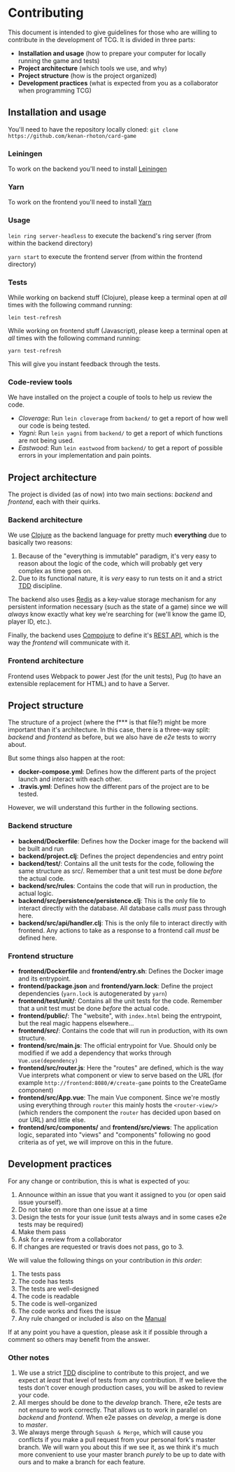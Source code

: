 # Contributing

This document is intended to give guidelines for those who are willing to contribute in the development of TCG.
It is divided in three parts:
- **Installation and usage** (how to prepare your computer for locally running the game and tests)
- **Project architecture** (which tools we use, and why)
- **Project structure** (how is the project organized)
- **Development practices** (what is expected from you as a collaborator when programming TCG)

## Installation and usage

You'll need to have the repository locally cloned: `git clone https://github.com/kenan-rhoton/card-game`

### Leiningen

To work on the backend you'll need to install [Leiningen](https://leiningen.org/)

### Yarn

To work on the frontend you'll need to install [Yarn](https://yarnpkg.com/)

### Usage

`lein ring server-headless` to execute the backend's ring server (from within the backend directory)

`yarn start` to execute the frontend server (from within the frontend directory)

### Tests

While working on backend stuff (Clojure), please keep a terminal open at *all* times with the following command running:

`lein test-refresh`

While working on frontend stuff (Javascript), please keep a terminal open at *all* times with the following command running:

`yarn test-refresh`

This will give you instant feedback through the tests.

### Code-review tools

We have installed on the project a couple of tools to help us review the code.

- *Cloverage*: Run `lein cloverage` from `backend/` to get a report of how well our code is being tested.
- *Yagni*: Run `lein yagni` from `backend/` to get a report of which functions are not being used.
- *Eastwood*: Run `lein eastwood` from `backend/` to get a report of possible errors in your implementation and pain points.

## Project architecture

The project is divided (as of now) into two main sections: *backend* and *frontend*, each with their quirks.

### Backend architecture

We use [Clojure](https://www.braveclojure.com) as the backend language for pretty much **everything** due to basically two reasons:

1. Because of the "everything is immutable" paradigm, it's very easy to reason about the logic of the code, which will probably get very complex as time goes on.
2. Due to its functional nature, it is *very* easy to run tests on it and a strict [TDD](https://www.youtube.com/watch?v=qkblc5WRn-U) discipline.

The backend also uses [Redis](https://redis.io) as a key-value storage mechanism for any persistent information necessary (such as the state of a game) since we will *always* know exactly what key we're searching for (we'll know the game ID, player ID, etc.).

Finally, the backend uses [Compojure](https://github.com/weavejester/compojure) to define it's [REST API](http://www.restapitutorial.com), which is the way the *frontend* will communicate with it.

### Frontend architecture

Frontend uses Webpack to power Jest (for the unit tests), Pug (to have an extensible replacement for HTML) and to have a Server.

## Project structure

The structure of a project (where the f*** is that file?) might be more important than it's architecture. In this case, there is a three-way split: *backend* and *frontend* as before, but we also have de *e2e* tests to worry about.

But some things also happen at the root:

- **docker-compose.yml**: Defines how the different parts of the project launch and interact with each other.
- **.travis.yml**: Defines how the different pars of the project are to be tested.

However, we will understand this further in the following sections.

### Backend structure

- **backend/Dockerfile**: Defines how the Docker image for the backend will be built and run
- **backend/project.clj**: Defines the project dependencies and entry point
- **backend/test/**: Contains all the unit tests for the code, following the same structure as src/. Remember that a unit test must be done *before* the actual code.
- **backend/src/rules**: Contains the code that will run in production, the actual logic.
- **backend/src/persistence/persistence.clj**: This is the only file to interact directly with the database. All database calls *must* pass through here.
- **backend/src/api/handler.clj**: This is the only file to interact directly with frontend. Any actions to take as a response to a frontend call *must* be defined here.

### Frontend structure

- **frontend/Dockerfile** and **frontend/entry.sh**: Defines the Docker image and its entrypoint.
- **frontend/package.json** and **frontend/yarn.lock**: Define the project dependencies (`yarn.lock` is autogenerated by `yarn`)
- **frontend/test/unit/**: Contains all the unit tests for the code. Remember that a unit test must be done *before* the actual code.
- **frontend/public/**: The "website", with `index.html` being the entrypoint, but the real magic happens elsewhere...
- **frontend/src/**: Contains the code that will run in production, with its own structure.
- **frontend/src/main.js**: The official entrypoint for Vue. Should only be modified if we add a dependency that works through `Vue.use(dependency)`
- **frontend/src/router.js**: Here the "routes" are defined, which is the way Vue interprets what component or view to serve based on the URL (for example `http://frontend:8080/#/create-game` points to the CreateGame component)
- **frontend/src/App.vue**: The main Vue component. Since we're mostly using everything through `router` this mainly hosts the `<router-view/>` (which renders the component the `router` has decided upon based on our URL) and little else.
- **frontend/src/components/** and **frontend/src/views**: The application logic, separated into "views" and "components" following no good criteria as of yet, we will improve on this in the future.


## Development practices

For any change or contribution, this is what is expected of you:

1. Announce within an issue that you want it assigned to you (or open said issue yourself).
2. Do not take on more than one issue at a time
3. Design the tests for your issue (unit tests always and in some cases e2e tests may be required)
4. Make them pass
5. Ask for a review from a collaborator
6. If changes are requested or travis does not pass, go to 3.

We will value the following things on your contribution *in this order*:

1. The tests pass
2. The code has tests
3. The tests are well-designed
4. The code is readable
5. The code is well-organized
6. The code works and fixes the issue
7. Any rule changed or included is also on the [Manual](https://github.com/kenan-rhoton/card-game/wiki/0.-Troll:-Card-Game-Rules)

If at any point you have a question, please ask it if possible through a comment so others may benefit from the answer.

### Other notes

1. We use a strict [TDD](http://www.javiersaldana.com/tech/2014/11/26/refactoring-the-three-laws-of-tdd.html) discipline to contribute to this project, and we expect at *least* that level of tests from any contribution. If we believe the tests don't cover enough production cases, you will be asked to review your code.
2. All merges should be done to the *develop* branch. There, e2e tests are not ensure to work correctly. That allows us to work in parallel on *backend* and *frontend*. When e2e passes on *develop*, a merge is done to *master*.
3. We always merge through `Squash & Merge`, which will cause you conflicts if you make a pull request from your personal fork's  master branch. We will warn you about this if we see it, as we think it's much more convenient to use your master branch *purely* to be up to date with ours and to make a branch for each feature.
